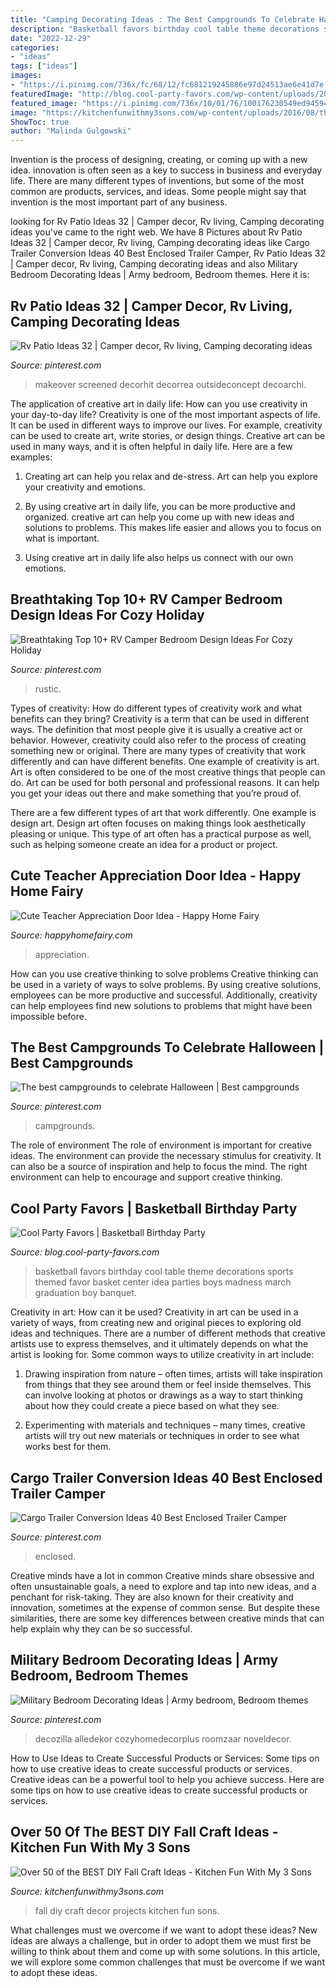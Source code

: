 ```yaml
---
title: "Camping Decorating Ideas : The Best Campgrounds To Celebrate Halloween"
description: "Basketball favors birthday cool table theme decorations sports themed favor basket center idea parties boys madness march graduation boy banquet"
date: "2022-12-29"
categories:
- "ideas"
tags: ["ideas"]
images:
- "https://i.pinimg.com/736x/fc/68/12/fc681219245886e97d24513ae6e41d7e.jpg"
featuredImage: "http://blog.cool-party-favors.com/wp-content/uploads/2012/09/Basketball-Favors-739x1024.jpg"
featured_image: "https://i.pinimg.com/736x/10/01/76/100176230549ed94594501c1868612a0.jpg"
image: "https://kitchenfunwithmy3sons.com/wp-content/uploads/2016/08/the-best-diy-fall-craft-ideas-kids-home-decor-projects-36.jpg"
ShowToc: true
author: "Malinda Gulgowski"
---
```



Invention is the process of designing, creating, or coming up with a new idea. innovation is often seen as a key to success in business and everyday life. There are many different types of inventions, but some of the most common are products, services, and ideas. Some people might say that invention is the most important part of any business.

	

		
looking for Rv Patio Ideas 32 | Camper decor, Rv living, Camping decorating ideas you've came to the right web. We have 8 Pictures about Rv Patio Ideas 32 | Camper decor, Rv living, Camping decorating ideas like Cargo Trailer Conversion Ideas 40 Best Enclosed Trailer Camper, Rv Patio Ideas 32 | Camper decor, Rv living, Camping decorating ideas and also Military Bedroom Decorating Ideas | Army bedroom, Bedroom themes. Here it is:
		
    
## Rv Patio Ideas 32 | Camper Decor, Rv Living, Camping Decorating Ideas

<img loading=lazy src="https://i.pinimg.com/736x/0b/54/bf/0b54bfac2fc4264c2bd1c454ab10959e.jpg" onerror="this.onerror=null;this.src='https://tse2.mm.bing.net/th?id=OIP.AwAleU57BqE_9fEdeNk2HwHaFi&amp;pid=15.1';" alt="Rv Patio Ideas 32 | Camper decor, Rv living, Camping decorating ideas">

_Source: pinterest.com_

>makeover screened decorhit decorrea outsideconcept decoarchi. 

	

The application of creative art in daily life: How can you use creativity in your day-to-day life?
Creativity is one of the most important aspects of life. It can be used in different ways to improve our lives. For example, creativity can be used to create art, write stories, or design things. Creative art can be used in many ways, and it is often helpful in daily life. Here are a few examples: 
1) Creating art can help you relax and de-stress. Art can help you explore your creativity and emotions.

2) By using creative art in daily life, you can be more productive and organized. creative art can help you come up with new ideas and solutions to problems. This makes life easier and allows you to focus on what is important.

3) Using creative art in daily life also helps us connect with our own emotions.

    
## Breathtaking Top 10+ RV Camper Bedroom Design Ideas For Cozy Holiday

<img loading=lazy src="https://i.pinimg.com/736x/10/01/76/100176230549ed94594501c1868612a0.jpg" onerror="this.onerror=null;this.src='https://tse2.mm.bing.net/th?id=OIP.T7fTW4i9ubRFs-LxudyG8AHaEj&amp;pid=15.1';" alt="Breathtaking Top 10+ RV Camper Bedroom Design Ideas For Cozy Holiday">

_Source: pinterest.com_

>rustic. 

	

Types of creativity: How do different types of creativity work and what benefits can they bring?
Creativity is a term that can be used in different ways. The definition that most people give it is usually a creative act or behavior. However, creativity could also refer to the process of creating something new or original. There are many types of creativity that work differently and can have different benefits. 
One example of creativity is art. Art is often considered to be one of the most creative things that people can do. Art can be used for both personal and professional reasons. It can help you get your ideas out there and make something that you’re proud of. 

There are a few different types of art that work differently. One example is design art. Design art often focuses on making things look aesthetically pleasing or unique. This type of art often has a practical purpose as well, such as helping someone create an idea for a product or project.

    
## Cute Teacher Appreciation Door Idea - Happy Home Fairy

<img loading=lazy src="https://happyhomefairy.com/wp-content/uploads/2013/05/teacher-appreciation-door41.jpg" onerror="this.onerror=null;this.src='https://tse3.mm.bing.net/th?id=OIP.j-g8WSCXWKlAnzJqb3HiiwHaLH&amp;pid=15.1';" alt="Cute Teacher Appreciation Door Idea - Happy Home Fairy">

_Source: happyhomefairy.com_

>appreciation. 

	

How can you use creative thinking to solve problems
Creative thinking can be used in a variety of ways to solve problems. By using creative solutions, employees can be more productive and successful. Additionally, creativity can help employees find new solutions to problems that might have been impossible before.

    
## The Best Campgrounds To Celebrate Halloween | Best Campgrounds

<img loading=lazy src="https://i.pinimg.com/736x/f4/b6/14/f4b614edf94d9d0d250088573e649904.jpg" onerror="this.onerror=null;this.src='https://tse3.mm.bing.net/th?id=OIP.eBqVrdGQv9gfvbUqohlI0wHaLH&amp;pid=15.1';" alt="The best campgrounds to celebrate Halloween | Best campgrounds">

_Source: pinterest.com_

>campgrounds. 

	

The role of environment
The role of environment is important for creative ideas. The environment can provide the necessary stimulus for creativity. It can also be a source of inspiration and help to focus the mind. The right environment can help to encourage and support creative thinking.

    
## Cool Party Favors | Basketball Birthday Party

<img loading=lazy src="http://blog.cool-party-favors.com/wp-content/uploads/2012/09/Basketball-Favors-739x1024.jpg" onerror="this.onerror=null;this.src='https://tse1.mm.bing.net/th?id=OIP.dgGt56amOblsK2ME3TWaKQHaKQ&amp;pid=15.1';" alt="Cool Party Favors | Basketball Birthday Party">

_Source: blog.cool-party-favors.com_

>basketball favors birthday cool table theme decorations sports themed favor basket center idea parties boys madness march graduation boy banquet. 

	

Creativity in art: How can it be used?
Creativity in art can be used in a variety of ways, from creating new and original pieces to exploring old ideas and techniques. There are a number of different methods that creative artists use to express themselves, and it ultimately depends on what the artist is looking for. Some common ways to utilize creativity in art include:
1. Drawing inspiration from nature – often times, artists will take inspiration from things that they see around them or feel inside themselves. This can involve looking at photos or drawings as a way to start thinking about how they could create a piece based on what they see.

2. Experimenting with materials and techniques – many times, creative artists will try out new materials or techniques in order to see what works best for them.

    
## Cargo Trailer Conversion Ideas 40 Best Enclosed Trailer Camper

<img loading=lazy src="https://i.pinimg.com/736x/fc/68/12/fc681219245886e97d24513ae6e41d7e.jpg" onerror="this.onerror=null;this.src='https://tse4.mm.bing.net/th?id=OIP.0EzNHjzupYRGEHP0wYt8TgHaLV&amp;pid=15.1';" alt="Cargo Trailer Conversion Ideas 40 Best Enclosed Trailer Camper">

_Source: pinterest.com_

>enclosed. 

	

Creative minds have a lot in common
Creative minds share obsessive and often unsustainable goals, a need to explore and tap into new ideas, and a penchant for risk-taking. They are also known for their creativity and innovation, sometimes at the expense of common sense. But despite these similarities, there are some key differences between creative minds that can help explain why they can be so successful.

    
## Military Bedroom Decorating Ideas | Army Bedroom, Bedroom Themes

<img loading=lazy src="https://i.pinimg.com/736x/62/39/b7/6239b7cada04069a0010db71b1916d0c.jpg" onerror="this.onerror=null;this.src='https://tse3.mm.bing.net/th?id=OIP.SiQmF_keUkIap52AhpaNFAHaJ4&amp;pid=15.1';" alt="Military Bedroom Decorating Ideas | Army bedroom, Bedroom themes">

_Source: pinterest.com_

>decozilla alledekor cozyhomedecorplus roomzaar noveldecor. 

	

How to Use Ideas to Create Successful Products or Services: Some tips on how to use creative ideas to create successful products or services.
Creative ideas can be a powerful tool to help you achieve success. Here are some tips on how to use creative ideas to create successful products or services.

    
## Over 50 Of The BEST DIY Fall Craft Ideas - Kitchen Fun With My 3 Sons

<img loading=lazy src="https://kitchenfunwithmy3sons.com/wp-content/uploads/2016/08/the-best-diy-fall-craft-ideas-kids-home-decor-projects-36.jpg" onerror="this.onerror=null;this.src='https://tse2.mm.bing.net/th?id=OIP.nyIwGFo6K4ZgD9Ew2ueuVQHaKl&amp;pid=15.1';" alt="Over 50 of the BEST DIY Fall Craft Ideas - Kitchen Fun With My 3 Sons">

_Source: kitchenfunwithmy3sons.com_

>fall diy craft decor projects kitchen fun sons. 

	

What challenges must we overcome if we want to adopt these ideas?
New ideas are always a challenge, but in order to adopt them we must first be willing to think about them and come up with some solutions. In this article, we will explore some common challenges that must be overcome if we want to adopt these ideas.

